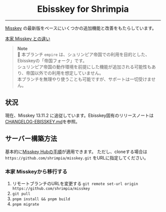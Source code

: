<div align="center">

<h1>Ebisskey for Shrimpia</h1>

---

</div>

[Misskey](https://github.com/misskey-dev/misskey) の最新版をベースにいくつかの追加機能と改善をもたらしています。

[本家 Misskey との違い](DIFFERENCE.md)

> **Note** <br>
> 🦐 本ブランチ `empire` は、シュリンピア帝国での利用を目的とした、Ebisskeyの「帝国フォーク」です。<br>
> シュリンピア帝国の動作環境を前提にした機能が追加される可能性もあり、帝国以外での利用を想定していません。<br>
> 本ブランチを無理やり使うことも可能ですが、サポートは一切受けません。

## 状況

現在、Misskey 13.11.2 に追従しています。Ebisskey固有のリリースノートは [CHANGELOG-EBISSKEY.md](CHANGELOG-EBISSKEY.md)を参照。

## サーバー構築方法

基本的に[Misskey Hubの手順](https://misskey-hub.net/docs/install/manual.html)が適用できます。
ただし、cloneする場合は `https://github.com/shrimpia/misskey.git` をURLに指定してください。

### 本家 Misskeyから移行する

1. リモートブランチのURLを変更する
  `git remote set-url origin https://github.com/shrimpia/misskey`
2. `git pull`
3. `pnpm install && pnpm build`
4. `pnpm migrate`
